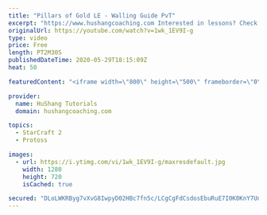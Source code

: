 ```yaml
---
title: "Pillars of Gold LE - Walling Guide PvT"
excerpt: "https://www.hushangcoaching.com Interested in lessons? Check out the website for more information ------------------------------------------------------------------------------------------------------- Want to support HuShang Tutorials directly? Patreon is a website where you can contribute a monthly"
originalUrl: https://youtube.com/watch?v=1wk_1EV9I-g
type: video
price: Free
length: PT2M30S
publishedDateTime: 2020-05-29T18:15:09Z
heat: 50

featuredContent: "<iframe width=\"800\" height=\"500\" frameborder=\"0\" src=\"https://www.youtube.com/embed/1wk_1EV9I-g\" allow=\"accelerometer; autoplay; encrypted-media; gyroscope; picture-in-picture\" allowfullscreen></iframe>"

provider:
  name: HuShang Tutorials
  domain: hushangcoaching.com

topics:
  - StarCraft 2
  - Protoss

images:
  - url: https://i.ytimg.com/vi/1wk_1EV9I-g/maxresdefault.jpg
    width: 1280
    height: 720
    isCached: true

secured: "DLoLWKRByg7vXvG8IwpyD02HBc7fn5c/LCgCgFdCsdosEbuRuE7I0K0KnY7UnUyFfWyk84l/Q41xmVpKvKyxoW4DFDjXZdMWinkEY5wvo6HEy2t2hNokv2giAeOZ5LiNUTjstaoWHoj6RI3vOodVp5BUtQb7f2bUDaQtgCrXrYiTsv/UkZo2B2vnQ3O0AWROj1Iacud2vJgE2O3e6umx6soaplN7FFKr5tSTSxrWazgawjMq90VtAmFecCzMzU6Qsn/iiRfjOOsvk1YABqEpKoACTRVyfX3BYM5gXFQIc1sK9+axaa9IgCuQ2X/07Yb6pU1I+sU674RpOApS8XbR+uQ9HC/R1QcX8DK2zSl9Z6nue3Ab33SEwPaEnw/AZNgcS2Ul9IkB+yLHMv+RYl05dbGhUepcHWQz5Wy4fSZ/Ev8=;THAGtOBcQ7kc7gvBhbcnrw=="
---
```


